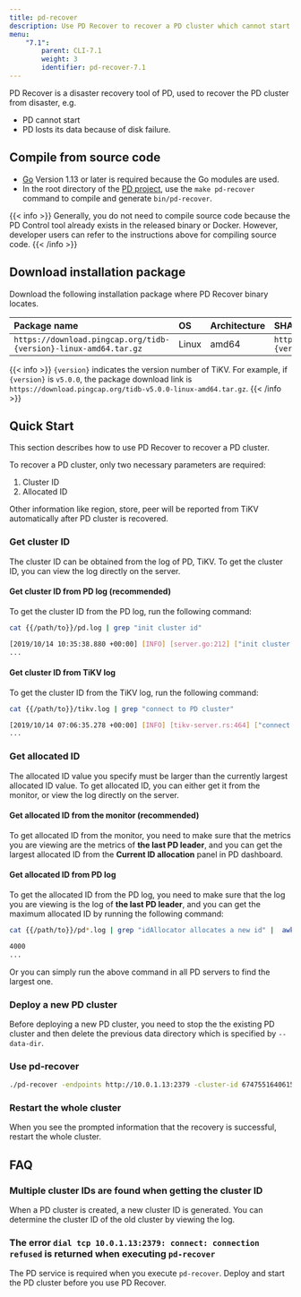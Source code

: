 ```yaml
---
title: pd-recover
description: Use PD Recover to recover a PD cluster which cannot start or provide services normally.
menu:
    "7.1":
        parent: CLI-7.1
        weight: 3
        identifier: pd-recover-7.1
---
```


PD Recover is a disaster recovery tool of PD, used to recover the PD cluster from disaster, e.g.

- PD cannot start
- PD losts its data because of disk failure.

## Compile from source code

+ [Go](https://golang.org/) Version 1.13 or later is required because the Go modules are used.
+ In the root directory of the [PD project](https://github.com/pingcap/pd), use the `make pd-recover` command to compile and generate `bin/pd-recover`.

{{< info >}}
Generally, you do not need to compile source code because the PD Control tool already exists in the released binary or Docker. However, developer users can refer to the instructions above for compiling source code.
{{< /info >}}

## Download installation package

Download the following installation package where PD Recover binary locates.

| Package name                                                     | OS    | Architecture | SHA256 checksum                                                  |
|:---------------------------------------------------------------- |:----- |:------------ |:---------------------------------------------------------------- |
| `https://download.pingcap.org/tidb-{version}-linux-amd64.tar.gz` | Linux | amd64        | `https://download.pingcap.org/tidb-{version}-linux-amd64.sha256` |

{{< info >}}
`{version}` indicates the version number of TiKV. For example, if `{version}` is `v5.0.0`, the package download link is `https://download.pingcap.org/tidb-v5.0.0-linux-amd64.tar.gz`.
{{< /info >}}

## Quick Start

This section describes how to use PD Recover to recover a PD cluster.

To recover a PD cluster, only two necessary parameters are required:

1. Cluster ID
2. Allocated ID

Other information like region, store, peer will be reported from TiKV automatically after PD cluster is recovered.

### Get cluster ID

The cluster ID can be obtained from the log of PD, TiKV. To get the cluster ID, you can view the log directly on the server.

#### Get cluster ID from PD log (recommended)

To get the cluster ID from the PD log, run the following command:

```bash
cat {{/path/to}}/pd.log | grep "init cluster id"
```

```bash
[2019/10/14 10:35:38.880 +00:00] [INFO] [server.go:212] ["init cluster id"] [cluster-id=6747551640615446306]
...
```

#### Get cluster ID from TiKV log

To get the cluster ID from the TiKV log, run the following command:

```bash
cat {{/path/to}}/tikv.log | grep "connect to PD cluster"
```

```bash
[2019/10/14 07:06:35.278 +00:00] [INFO] [tikv-server.rs:464] ["connect to PD cluster 6747551640615446306"]
...
```

### Get allocated ID

The allocated ID value you specify must be larger than the currently largest allocated ID value. To get allocated ID, you can either get it from the monitor, or view the log directly on the server.

#### Get allocated ID from the monitor (recommended)

To get allocated ID from the monitor, you need to make sure that the metrics you are viewing are the metrics of **the last PD leader**, and you can get the largest allocated ID from the **Current ID allocation** panel in PD dashboard.

#### Get allocated ID from PD log

To get the allocated ID from the PD log, you need to make sure that the log you are viewing is the log of **the last PD leader**, and you can get the maximum allocated ID by running the following command:

```bash
cat {{/path/to}}/pd*.log | grep "idAllocator allocates a new id" |  awk -F'=' '{print $2}' | awk -F']' '{print $1}' | sort -r | head -n 1
```

```bash
4000
...
```

Or you can simply run the above command in all PD servers to find the largest one.

### Deploy a new PD cluster

Before deploying a new PD cluster, you need to stop the the existing PD cluster and then delete the previous data directory which is specified by `--data-dir`.

### Use pd-recover

```bash
./pd-recover -endpoints http://10.0.1.13:2379 -cluster-id 6747551640615446306 -alloc-id 10000
```

### Restart the whole cluster

When you see the prompted information that the recovery is successful, restart the whole cluster.

## FAQ

### Multiple cluster IDs are found when getting the cluster ID

When a PD cluster is created, a new cluster ID is generated. You can determine the cluster ID of the old cluster by viewing the log.

### The error `dial tcp 10.0.1.13:2379: connect: connection refused` is returned when executing `pd-recover`

The PD service is required when you execute `pd-recover`. Deploy and start the PD cluster before you use PD Recover.
